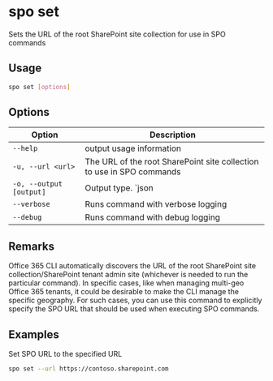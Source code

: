 # spo set

Sets the URL of the root SharePoint site collection for use in SPO commands

## Usage

```sh
spo set [options]
```

## Options

Option|Description
------|-----------
`--help`|output usage information
`-u, --url <url>`|The URL of the root SharePoint site collection to use in SPO commands
`-o, --output [output]`|Output type. `json|text`. Default `text`
`--verbose`|Runs command with verbose logging
`--debug`|Runs command with debug logging

## Remarks

Office 365 CLI automatically discovers the URL of the root SharePoint site collection/SharePoint tenant admin site (whichever is needed to run the particular command). In specific cases, like when managing multi-geo Office 365 tenants, it could be desirable to make the CLI manage the specific geography. For such cases, you can use this command to explicitly specify the SPO URL that should be used when executing SPO commands.

## Examples

Set SPO URL to the specified URL

```sh
spo set --url https://contoso.sharepoint.com
```
